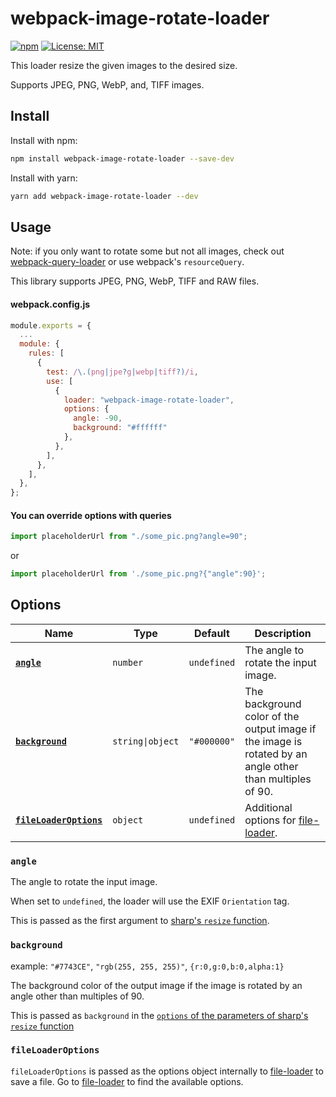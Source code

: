 # webpack-image-rotate-loader

[![npm](https://img.shields.io/npm/v/webpack-image-rotate-loader?style=flat)](https://www.npmjs.com/package/webpack-image-rotate-loader) [![License: MIT](https://img.shields.io/badge/License-MIT-green.svg?style=flat)](https://opensource.org/licenses/MIT)

This loader resize the given images to the desired size.

Supports JPEG, PNG, WebP, and, TIFF images.

## Install

Install with npm:

```bash
npm install webpack-image-rotate-loader --save-dev
```

Install with yarn:

```bash
yarn add webpack-image-rotate-loader --dev
```

## Usage

Note: if you only want to rotate some but not all images, check out [webpack-query-loader](https://github.com/CoolCyberBrain/webpack-query-loader) or use webpack's `resourceQuery`.

This library supports JPEG, PNG, WebP, TIFF and RAW files.

#### webpack.config.js

```javascript
module.exports = {
  ...
  module: {
    rules: [
      {
        test: /\.(png|jpe?g|webp|tiff?)/i,
        use: [
          {
            loader: "webpack-image-rotate-loader",
            options: {
              angle: -90,
              background: "#ffffff"
            },
          },
        ],
      },
    ],
  },
};

```

#### You can override options with queries

```javascript
import placeholderUrl from "./some_pic.png?angle=90";
```

or

```javascript
import placeholderUrl from './some_pic.png?{"angle":90}';
```

## Options

| Name                                          | Type             | Default     | Description                                                                                              |
| --------------------------------------------- | ---------------- | ----------- | -------------------------------------------------------------------------------------------------------- |
| **[`angle`](#width)**                         | `number`         | `undefined` | The angle to rotate the input image.                                                                     |
| **[`background`](#background)**               | `string\|object` | `"#000000"` | The background color of the output image if the image is rotated by an angle other than multiples of 90. |
| **[`fileLoaderOptions`](#fileloaderoptions)** | `object`         | `undefined` | Additional options for [file-loader](https://github.com/webpack-contrib/file-loader).                    |

### `angle`

The angle to rotate the input image.

When set to `undefined`, the loader will use the EXIF `Orientation` tag.

This is passed as the first argument to [sharp's `resize` function](https://sharp.pixelplumbing.com/api-operation#rotate).

### `background`

example: `"#7743CE"`, `"rgb(255, 255, 255)"`, `{r:0,g:0,b:0,alpha:1}`

The background color of the output image if the image is rotated by an angle other than multiples of 90.

This is passed as `background` in the [`options` of the parameters of sharp's `resize` function](https://sharp.pixelplumbing.com/api-operation#rotate)

### `fileLoaderOptions`

`fileLoaderOptions` is passed as the options object internally to [file-loader](https://github.com/webpack-contrib/file-loader) to save a file. Go to [file-loader](https://github.com/webpack-contrib/file-loader) to find the available options.
